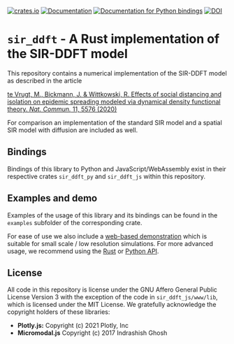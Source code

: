 [![crates.io](https://img.shields.io/crates/v/sir_ddft.svg)](https://crates.io/crates/sir_ddft)
[![Documentation](https://docs.rs/sir_ddft/badge.svg)](https://docs.rs/sir_ddft/)
[![Documentation for Python bindings](https://img.shields.io/badge/docs--py-1.0.0-yellow)](https://jjegg01.github.io/sir_ddft/pydoc/)
[![DOI](https://zenodo.org/badge/DOI/10.5281/zenodo.4702572.svg)](https://doi.org/10.5281/zenodo.4702572)

`sir_ddft` - A Rust implementation of the SIR-DDFT model
======================================================

This repository contains a numerical implementation of the SIR-DDFT model as described in the article

[te Vrugt, M., Bickmann, J. & Wittkowski, R.
Effects of social distancing and isolation on epidemic spreading modeled via dynamical density functional theory.
*Nat. Commun.* 11, 5576 (2020)](https://doi.org/10.1038/s41467-020-19024-0)

For comparison an implementation of the standard SIR model and a spatial SIR model with diffusion are included as well.

Bindings
--------
Bindings of this library to Python and JavaScript/WebAssembly exist in their respective crates `sir_ddft_py` and `sir_ddft_js` within this repository.

Examples and demo
-----------------
Examples of the usage of this library and its bindings can be found in the `examples` subfolder of the corresponding crate.

For ease of use we also include a [web-based demonstration](https://jjegg01.github.io/sir_ddft/demo/) which is suitable for small scale / low resolution simulations. For more advanced usage, we recommend using the [Rust](https://docs.rs/sir_ddft/) or [Python API](https://jjegg01.github.io/sir_ddft/pydoc/).

License
-------
All code in this repository is license under the GNU Affero General Public License Version 3 with the exception of the code in `sir_ddft_js/www/lib`, which is licensed under the MIT License. We gratefully acknowledge the copyright holders of these libraries:
- **Plotly.js:** Copyright (c) 2021 Plotly, Inc
- **Micromodal.js** Copyright (c) 2017 Indrashish Ghosh